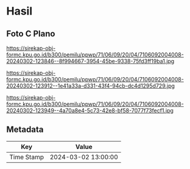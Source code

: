 # Hasil

## Foto C Plano

https://sirekap-obj-formc.kpu.go.id/b300/pemilu/ppwp/71/06/09/20/04/7106092004008-20240302-123846--8f994667-3954-45be-9338-75fd3ff19ba1.jpg

https://sirekap-obj-formc.kpu.go.id/b300/pemilu/ppwp/71/06/09/20/04/7106092004008-20240302-123912--1e41a33a-d331-43f4-94cb-dc4d1295d729.jpg

https://sirekap-obj-formc.kpu.go.id/b300/pemilu/ppwp/71/06/09/20/04/7106092004008-20240302-123949--4a70a8e4-5c73-42e8-bf58-7077f73fecf1.jpg


## Metadata

| Key        | Value               |
| ---------- | ------------------- |
| Time Stamp | 2024-03-02 13:00:00 |




